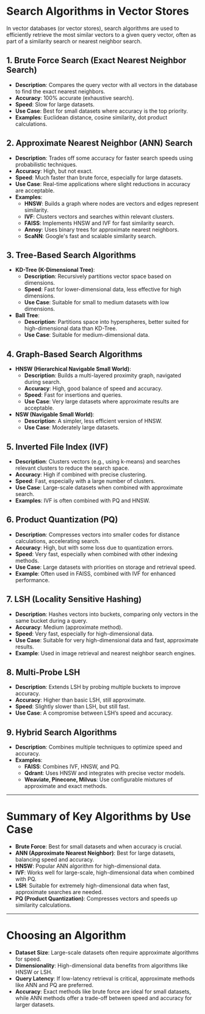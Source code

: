 

# Search Algorithms in Vector Stores
In vector databases (or vector stores), search algorithms are used to efficiently retrieve the most similar vectors to a given query vector, often as part of a similarity search or nearest neighbor search.

## 1. Brute Force Search (Exact Nearest Neighbor Search)
- **Description**: Compares the query vector with all vectors in the database to find the exact nearest neighbors.
- **Accuracy**: 100% accurate (exhaustive search).
- **Speed**: Slow for large datasets.
- **Use Case**: Best for small datasets where accuracy is the top priority.
- **Examples**: Euclidean distance, cosine similarity, dot product calculations.

## 2. Approximate Nearest Neighbor (ANN) Search
- **Description**: Trades off some accuracy for faster search speeds using probabilistic techniques.
- **Accuracy**: High, but not exact.
- **Speed**: Much faster than brute force, especially for large datasets.
- **Use Case**: Real-time applications where slight reductions in accuracy are acceptable.
- **Examples**:
  - **HNSW**: Builds a graph where nodes are vectors and edges represent similarity.
  - **IVF**: Clusters vectors and searches within relevant clusters.
  - **FAISS**: Implements HNSW and IVF for fast similarity search.
  - **Annoy**: Uses binary trees for approximate nearest neighbors.
  - **ScaNN**: Google's fast and scalable similarity search.

## 3. Tree-Based Search Algorithms
- **KD-Tree (K-Dimensional Tree)**:
  - **Description**: Recursively partitions vector space based on dimensions.
  - **Speed**: Fast for lower-dimensional data, less effective for high dimensions.
  - **Use Case**: Suitable for small to medium datasets with low dimensions.
- **Ball Tree**:
  - **Description**: Partitions space into hyperspheres, better suited for high-dimensional data than KD-Tree.
  - **Use Case**: Suitable for medium-dimensional data.

## 4. Graph-Based Search Algorithms
- **HNSW (Hierarchical Navigable Small World)**:
  - **Description**: Builds a multi-layered proximity graph, navigated during search.
  - **Accuracy**: High, good balance of speed and accuracy.
  - **Speed**: Fast for insertions and queries.
  - **Use Case**: Very large datasets where approximate results are acceptable.
- **NSW (Navigable Small World)**:
  - **Description**: A simpler, less efficient version of HNSW.
  - **Use Case**: Moderately large datasets.

## 5. Inverted File Index (IVF)
- **Description**: Clusters vectors (e.g., using k-means) and searches relevant clusters to reduce the search space.
- **Accuracy**: High if combined with precise clustering.
- **Speed**: Fast, especially with a large number of clusters.
- **Use Case**: Large-scale datasets when combined with approximate search.
- **Examples**: IVF is often combined with PQ and HNSW.

## 6. Product Quantization (PQ)
- **Description**: Compresses vectors into smaller codes for distance calculations, accelerating search.
- **Accuracy**: High, but with some loss due to quantization errors.
- **Speed**: Very fast, especially when combined with other indexing methods.
- **Use Case**: Large datasets with priorities on storage and retrieval speed.
- **Example**: Often used in FAISS, combined with IVF for enhanced performance.

## 7. LSH (Locality Sensitive Hashing)
- **Description**: Hashes vectors into buckets, comparing only vectors in the same bucket during a query.
- **Accuracy**: Medium (approximate method).
- **Speed**: Very fast, especially for high-dimensional data.
- **Use Case**: Suitable for very high-dimensional data and fast, approximate results.
- **Example**: Used in image retrieval and nearest neighbor search engines.

## 8. Multi-Probe LSH
- **Description**: Extends LSH by probing multiple buckets to improve accuracy.
- **Accuracy**: Higher than basic LSH, still approximate.
- **Speed**: Slightly slower than LSH, but still fast.
- **Use Case**: A compromise between LSH’s speed and accuracy.

## 9. Hybrid Search Algorithms
- **Description**: Combines multiple techniques to optimize speed and accuracy.
- **Examples**:
  - **FAISS**: Combines IVF, HNSW, and PQ.
  - **Qdrant**: Uses HNSW and integrates with precise vector models.
  - **Weaviate, Pinecone, Milvus**: Use configurable mixtures of approximate and exact methods.

---

# Summary of Key Algorithms by Use Case

- **Brute Force**: Best for small datasets and when accuracy is crucial.
- **ANN (Approximate Nearest Neighbor)**: Best for large datasets, balancing speed and accuracy.
- **HNSW**: Popular ANN algorithm for high-dimensional data.
- **IVF**: Works well for large-scale, high-dimensional data when combined with PQ.
- **LSH**: Suitable for extremely high-dimensional data when fast, approximate searches are needed.
- **PQ (Product Quantization)**: Compresses vectors and speeds up similarity calculations.

---

# Choosing an Algorithm

- **Dataset Size**: Large-scale datasets often require approximate algorithms for speed.
- **Dimensionality**: High-dimensional data benefits from algorithms like HNSW or LSH.
- **Query Latency**: If low-latency retrieval is critical, approximate methods like ANN and PQ are preferred.
- **Accuracy**: Exact methods like brute force are ideal for small datasets, while ANN methods offer a trade-off between speed and accuracy for larger datasets.
